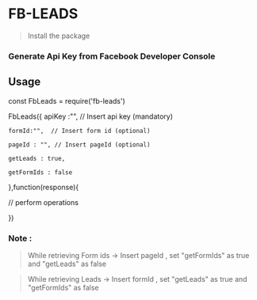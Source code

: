 # FB-LEADS

> Install the package


### Generate Api Key from Facebook Developer Console


## Usage

const FbLeads = require('fb-leads')

FbLeads({
    apiKey :"", // Insert api key (mandatory)

    formId:"",  // Insert form id (optional)

    pageId : "", // Insert pageId (optional)

    getLeads : true,

    getFormIds : false
    
},function(response){

// perform operations

})



### Note :
 > While retrieving Form ids -> Insert pageId , set "getFormIds" as true and "getLeads" as false 

 > While retrieving Leads -> Insert formId , set "getLeads" as true and "getFormIds" as false 
